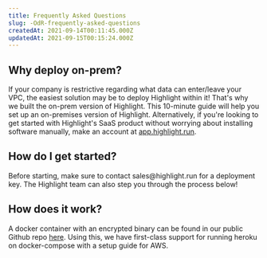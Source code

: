 ```yaml
---
title: Frequently Asked Questions
slug: -OdR-frequently-asked-questions
createdAt: 2021-09-14T00:11:45.000Z
updatedAt: 2021-09-15T00:15:24.000Z
---
```


## Why deploy on-prem?

If your company is restrictive regarding what data can enter/leave your VPC, the easiest solution may be to deploy Highlight within it! That's why we built the on-prem version of Highlight. This 10-minute guide will help you set up an on-premises version of Highlight.
Alternatively, if you're looking to get started with Highlight's SaaS product without worrying about installing software manually, make an account at [app.highlight.run](https://app.highlight.run/).

## How do I get started?

Before starting, make sure to contact sales\@highlight.run for a deployment key. The Highlight team can also step you through the process below!

## How does it work?

A docker container with an encrypted binary can be found in our public Github repo [here](https://github.com/highlight-run/highlight-onpremise). Using this, we have first-class support for running heroku on docker-compose with a setup guide for AWS.

